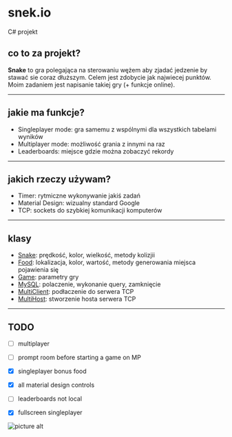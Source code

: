 # snek.io
C# projekt 

## co to za projekt? ##
__Snake__ to gra polegająca na sterowaniu wężem aby zjadać jedzenie by stawać sie coraz dłuższym. Celem jest zdobycie jak najwiecej punktów.
Moim zadaniem jest napisanie takiej gry (+ funkcje online).
___
## jakie ma funkcje? ##
+ Singleplayer mode: gra samemu z wspólnymi dla wszystkich tabelami wyników
+ Multiplayer mode: możliwość grania z innymi na raz
+ Leaderboards: miejsce gdzie można zobaczyć rekordy
___
## jakich rzeczy używam? ##
+ Timer: rytmiczne wykonywanie jakiś zadań
+ Material Design: wizualny standard Google
+ TCP: sockets do szybkiej komunikacji komputerów
___
## klasy ##
+ [Snake](./tree/master/Snake/Snake.cs): prędkość, kolor, wielkość, metody kolizjii
+ [Food](./tree/master/Snake/Food.cs): lokalizacja, kolor, wartość, metody generowania miejsca pojawienia się
+ [Game](./tree/master/Snake/Game.cs): parametry gry
+ [MySQL](./tree/master/Snake/MySQL.cs): polaczenie, wykonanie query, zamknięcie
+ [MultiClient](./tree/master/Snake/MultiClient.cs): podłaczenie do serwera TCP
+ [MultiHost](./tree/master/Snake/MultiHost.cs): stworzenie hosta serwera TCP
___
## TODO ##
- [ ] multiplayer
- [ ] prompt room before starting a game on MP
- [x] singleplayer bonus food
- [x] all material design controls
- [ ] leaderboards not local
- [x] fullscreen singleplayer


![picture alt](https://raw.githubusercontent.com/clitcancer/snek.io/master/Snake/favicon_pak_icon.ico "Snek.io")